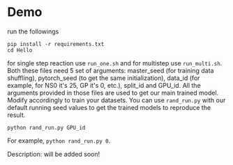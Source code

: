 # Demo

run the followings
```
pip install -r requirements.txt
cd Hello
```
for single step reaction use `run_one.sh` and for multistep use `run_multi.sh`. Both these files need 5 set of arguments: master_seed (for training data shuffling), pytorch_seed (to get the same initialization), data_id (for example, for NS0 it's 25, GP it's 0, etc.), split_id and GPU_id. All the arguments provided in those files are used to get our main trained model. Modify accordingly to train your datasets. You can use `rand_run.py` with our default running seed values to get the trained models to reproduce the result.
```
python rand_run.py GPU_id
```
For example, `python rand_run.py 0`.

Description: will be added soon!
